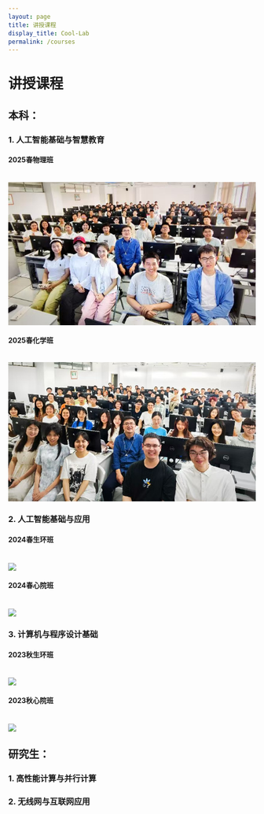 ```yaml
---
layout: page
title: 讲授课程
display_title: Cool-Lab
permalink: /courses
---
```


# 讲授课程

## 本科：

### 1. 人工智能基础与智慧教育

####  **2025春物理班** 

<br>
<a href="imgs/course_imgs/202506-AI-Physics.jpg" >
<img src="imgs/course_imgs/202506-AI-Physics-small.jpg" align="center" />
</a> 
<br>

####  **2025春化学班** 

<br>
<a href="imgs/course_imgs/202506-AI-Chemistry.jpg" >
<img src="imgs/course_imgs/202506-AI-Chemistry-small.jpg" align="center" />
</a> 
<br>

### 2. 人工智能基础与应用

####  **2024春生环班** 

<br>
<a href="imgs/course_imgs/202406-人工智能基础与应用-生环班-合影.jpg" >
<img src="imgs/course_imgs/202406-人工智能基础与应用-生环班-合影-small.jpg" align="center" />
</a> 
<br>

####  **2024春心院班** 

<br>
<a href="imgs/course_imgs/202406-人工智能基础与应用-心院班-合影.jpg">
<img src="imgs/course_imgs/202406-人工智能基础与应用-心院班-合影-small.jpg" align="center" />
</a> 
<br>

### 3. 计算机与程序设计基础

####  **2023秋生环班** 

<br>
<a href="imgs/course_imgs/202310-计算机与程序设计基础-生环班-合影.jpg" >
<img src="imgs/course_imgs/202310-计算机与程序设计基础-生环班-合影-small.jpg" align="center" />
</a> 
<br>

####  **2023秋心院班** 

<br>
<a href="imgs/course_imgs/202310-计算机与程序设计基础-心院班-合影.jpg" >
<img src="imgs/course_imgs/202310-计算机与程序设计基础-心院班-合影-small.jpg" align="center" />
</a> 
<br>

## 研究生：

### 1. 高性能计算与并行计算

### 2. 无线网与互联网应用

